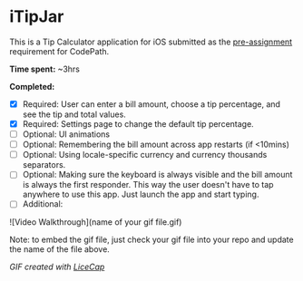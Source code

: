 # iTipJar

This is a Tip Calculator application for iOS submitted as the [pre-assignment](https://gist.github.com/timothy1ee/7747214) requirement for CodePath.

**Time spent:** ~3hrs

**Completed:**

* [x] Required: User can enter a bill amount, choose a tip percentage, and see the tip and total values.
* [x] Required: Settings page to change the default tip percentage.
* [ ] Optional: UI animations
* [ ] Optional: Remembering the bill amount across app restarts (if <10mins)
* [ ] Optional: Using locale-specific currency and currency thousands separators.
* [ ] Optional: Making sure the keyboard is always visible and the bill amount is always the first responder. This way the user doesn't have to tap anywhere to use this app. Just launch the app and start typing.
* [ ] Additional: 

![Video Walkthrough](name of your gif file.gif)

Note: to embed the gif file, just check your gif file into your repo and update the name of the file above.

*GIF created with [LiceCap](http:/www.cockos.com/licecap)*